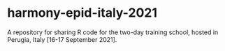 # harmony-epid-italy-2021
A repository for sharing R code for the two-day training school, hosted in Perugia, Italy [16-17 September 2021].
